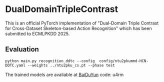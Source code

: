 # DualDomainTripleContrast
This is an official PyTorch implementation of "Dual-Domain Triple Contrast for Cross-Dataset Skeleton-based Action Recognition" which has been submitted to ECMLPKDD 2025.

## Evaluation
`python main.py recognition_ddtc --config  config/ntu2pkummd-HCN-DDTC.yaml --weights ../ntu2pku_cs.pt --phase test`   

The trained models are avaliable at [BaiDuYun](https://pan.baidu.com/s/1706v0FpH66c0Ln_D0Nl0dg) code: u4rm
